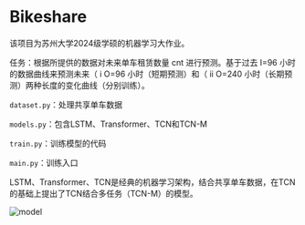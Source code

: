 # Bikeshare
该项目为苏州大学2024级学硕的机器学习大作业。

任务：根据所提供的数据对未来单车租赁数量 cnt 进行预测。基于过去 I=96 小时的数据曲线来预测未来（ i O=96 小时（短期预测）和（ ii O=240 小时（长期预测）两种长度的变化曲线（分别训练）。

`dataset.py`：处理共享单车数据

`models.py`：包含LSTM、Transformer、TCN和TCN-M

`train.py`：训练模型的代码

`main.py`：训练入口

LSTM、Transformer、TCN是经典的机器学习架构，结合共享单车数据，在TCN的基础上提出了TCN结合多任务（TCN-M）的模型。

![model](https://github.com/user-attachments/assets/a71d9f45-f077-404f-8ae8-e68ea840f468)
